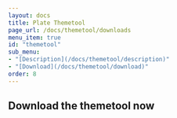 ```yaml
---
layout: docs
title: Plate Themetool
page_url: /docs/themetool/downloads
menu_item: true
id: "themetool"
sub_menu:
- "[Description](/docs/themetool/description)"
- "[Download](/docs/themetool/download)"
order: 8
---
```

## Download the themetool now
